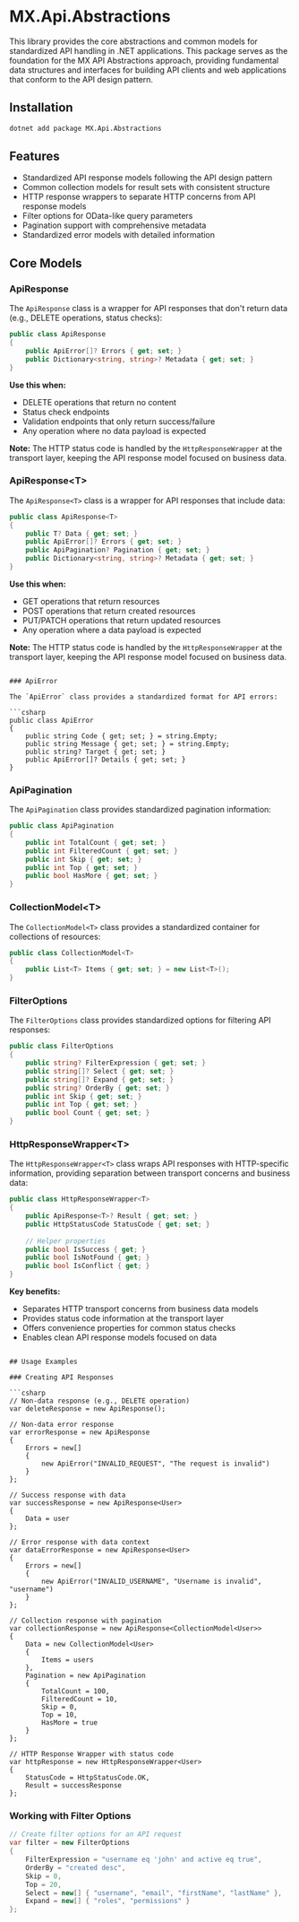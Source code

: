 # MX.Api.Abstractions

This library provides the core abstractions and common models for standardized API handling in .NET applications. This package serves as the foundation for the MX API Abstractions approach, providing fundamental data structures and interfaces for building API clients and web applications that conform to the API design pattern.

## Installation

```bash
dotnet add package MX.Api.Abstractions
```

## Features

- Standardized API response models following the API design pattern
- Common collection models for result sets with consistent structure
- HTTP response wrappers to separate HTTP concerns from API response models
- Filter options for OData-like query parameters
- Pagination support with comprehensive metadata
- Standardized error models with detailed information

## Core Models

### ApiResponse

The `ApiResponse` class is a wrapper for API responses that don't return data (e.g., DELETE operations, status checks):

```csharp
public class ApiResponse
{
    public ApiError[]? Errors { get; set; }
    public Dictionary<string, string>? Metadata { get; set; }
}
```

**Use this when:**
- DELETE operations that return no content
- Status check endpoints  
- Validation endpoints that only return success/failure
- Any operation where no data payload is expected

**Note:** The HTTP status code is handled by the `HttpResponseWrapper` at the transport layer, keeping the API response model focused on business data.

### ApiResponse\<T>

The `ApiResponse<T>` class is a wrapper for API responses that include data:

```csharp
public class ApiResponse<T>
{
    public T? Data { get; set; }
    public ApiError[]? Errors { get; set; }
    public ApiPagination? Pagination { get; set; }
    public Dictionary<string, string>? Metadata { get; set; }
}
```

**Use this when:**
- GET operations that return resources
- POST operations that return created resources  
- PUT/PATCH operations that return updated resources
- Any operation where a data payload is expected

**Note:** The HTTP status code is handled by the `HttpResponseWrapper` at the transport layer, keeping the API response model focused on business data.
```

### ApiError

The `ApiError` class provides a standardized format for API errors:

```csharp
public class ApiError
{
    public string Code { get; set; } = string.Empty;
    public string Message { get; set; } = string.Empty;
    public string? Target { get; set; }
    public ApiError[]? Details { get; set; }
}
```

### ApiPagination

The `ApiPagination` class provides standardized pagination information:

```csharp
public class ApiPagination
{
    public int TotalCount { get; set; }
    public int FilteredCount { get; set; }
    public int Skip { get; set; }
    public int Top { get; set; }
    public bool HasMore { get; set; }
}
```

### CollectionModel\<T>

The `CollectionModel<T>` class provides a standardized container for collections of resources:

```csharp
public class CollectionModel<T>
{
    public List<T> Items { get; set; } = new List<T>();
}
```

### FilterOptions

The `FilterOptions` class provides standardized options for filtering API responses:

```csharp
public class FilterOptions
{
    public string? FilterExpression { get; set; }
    public string[]? Select { get; set; }
    public string[]? Expand { get; set; }
    public string? OrderBy { get; set; }
    public int Skip { get; set; }
    public int Top { get; set; }
    public bool Count { get; set; }
}
```

### HttpResponseWrapper\<T>

The `HttpResponseWrapper<T>` class wraps API responses with HTTP-specific information, providing separation between transport concerns and business data:

```csharp
public class HttpResponseWrapper<T>
{
    public ApiResponse<T>? Result { get; set; }
    public HttpStatusCode StatusCode { get; set; }
    
    // Helper properties
    public bool IsSuccess { get; }
    public bool IsNotFound { get; }
    public bool IsConflict { get; }
}
```

**Key benefits:**
- Separates HTTP transport concerns from business data models
- Provides status code information at the transport layer
- Offers convenience properties for common status checks
- Enables clean API response models focused on data
```

## Usage Examples

### Creating API Responses

```csharp
// Non-data response (e.g., DELETE operation)
var deleteResponse = new ApiResponse();

// Non-data error response
var errorResponse = new ApiResponse
{
    Errors = new[]
    {
        new ApiError("INVALID_REQUEST", "The request is invalid")
    }
};

// Success response with data
var successResponse = new ApiResponse<User>
{
    Data = user
};

// Error response with data context
var dataErrorResponse = new ApiResponse<User>
{
    Errors = new[]
    {
        new ApiError("INVALID_USERNAME", "Username is invalid", "username")
    }
};

// Collection response with pagination
var collectionResponse = new ApiResponse<CollectionModel<User>>
{
    Data = new CollectionModel<User>
    {
        Items = users
    },
    Pagination = new ApiPagination
    {
        TotalCount = 100,
        FilteredCount = 10,
        Skip = 0,
        Top = 10,
        HasMore = true
    }
};

// HTTP Response Wrapper with status code
var httpResponse = new HttpResponseWrapper<User>
{
    StatusCode = HttpStatusCode.OK,
    Result = successResponse
};
```

### Working with Filter Options

```csharp
// Create filter options for an API request
var filter = new FilterOptions
{
    FilterExpression = "username eq 'john' and active eq true",
    OrderBy = "created desc",
    Skip = 0,
    Top = 20,
    Select = new[] { "username", "email", "firstName", "lastName" },
    Expand = new[] { "roles", "permissions" }
};
```

